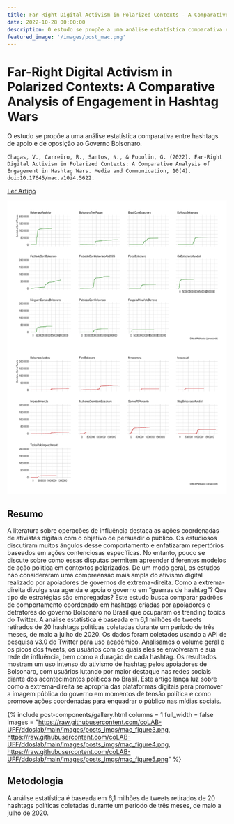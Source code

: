 ```yaml
---
title: Far-Right Digital Activism in Polarized Contexts - A Comparative Analysis of Engagement in Hashtag Wars
date: 2022-10-28 00:00:00
description: O estudo se propõe a uma análise estatística comparativa entre hashtags de apoio e de oposição ao Governo Bolsonaro.
featured_image: '/images/post_mac.png'
---
```


# Far-Right Digital Activism in Polarized Contexts: A Comparative Analysis of Engagement in Hashtag Wars

O estudo se propõe a uma análise estatística comparativa entre hashtags de apoio e de oposição ao Governo Bolsonaro.

```
Chagas, V., Carreiro, R., Santos, N., & Popolin, G. (2022). Far-Right Digital Activism in Polarized Contexts: A Comparative Analysis of Engagement in Hashtag Wars. Media and Communication, 10(4). doi:10.17645/mac.v10i4.5622.
```

<a href="https://doi.org/10.17645/mac.v10i4.5622" class="button--fill">Ler Artigo</a>

![](https://raw.githubusercontent.com/coLAB-UFF/ddoslab/main/images/posts_imgs/mac_figure2.png)

## Resumo

A literatura sobre operações de influência destaca as ações coordenadas de ativistas digitais com o objetivo de persuadir o público. Os estudiosos discutiram muitos ângulos desse comportamento e enfatizaram repertórios baseados em ações contenciosas específicas. No entanto, pouco se discute sobre como essas disputas permitem apreender diferentes modelos de ação política em contextos polarizados. De um modo geral, os estudos não consideraram uma compreensão mais ampla do ativismo digital realizado por apoiadores de governos de extrema-direita. Como a extrema-direita divulga sua agenda e apoia o governo em “guerras de hashtag”? Que tipo de estratégias são empregadas? Este estudo busca comparar padrões de comportamento coordenado em hashtags criadas por apoiadores e detratores do governo Bolsonaro no Brasil que ocuparam os trending topics do Twitter. A análise estatística é baseada em 6,1 milhões de tweets retirados de 20 hashtags políticas coletadas durante um período de três meses, de maio a julho de 2020. Os dados foram coletados usando a API de pesquisa v3.0 do Twitter para uso acadêmico. Analisamos o volume geral e os picos dos tweets, os usuários com os quais eles se envolveram e sua rede de influência, bem como a duração de cada hashtag. Os resultados mostram um uso intenso do ativismo de hashtag pelos apoiadores de Bolsonaro, com usuários lutando por maior destaque nas redes sociais diante dos acontecimentos políticos no Brasil. Este artigo lança luz sobre como a extrema-direita se apropria das plataformas digitais para promover a imagem pública do governo em momentos de tensão política e como promove ações coordenadas para enquadrar o público nas mídias sociais.

{% include post-components/gallery.html
	columns = 1
	full_width = false
	images = "https://raw.githubusercontent.com/coLAB-UFF/ddoslab/main/images/posts_imgs/mac_figure3.png, https://raw.githubusercontent.com/coLAB-UFF/ddoslab/main/images/posts_imgs/mac_figure4.png, https://raw.githubusercontent.com/coLAB-UFF/ddoslab/main/images/posts_imgs/mac_figure5.png"
%}

## Metodologia

A análise estatística é baseada em 6,1 milhões de tweets retirados de 20 hashtags políticas coletadas durante um período de três meses, de maio a julho de 2020.

